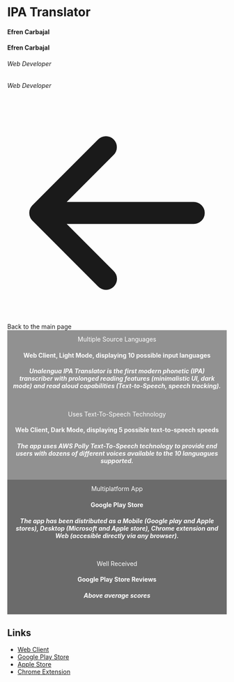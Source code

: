<script setup>
  import { ref } from 'vue';
  import { withBase } from 'vitepress';
  const slide = ref('first');
</script>


<div class="mt-8">
  <div class="row">
    <div class="col-12">
      <h1 class="text-center m-0 p-0"> IPA Translator </h1>
      <h4 class="hide sm:block mb-0 pb-0 mt-4"> Efren Carbajal </h4>
      <h4 class="sm:hide text-center mb-0 pb-0 mt-4"> Efren Carbajal </h4>
      <h6 class="hide sm:block mt-4"> Web Developer </h6>
      <h6 class="sm:hide text-center mt-4"> Web Developer </h6>
      <a class="flex items-center no-underline hover:underline text-inherit text-sm md:text-base underline my-5" :href="withBase('/')"><svg xmlns="http://www.w3.org/2000/svg" viewBox="0 0 20 20" fill="currentColor" aria-hidden="true" class="mr-3 h-5 w-5 text-primary"><path fill-rule="evenodd" d="M9.707 16.707a1 1 0 01-1.414 0l-6-6a1 1 0 010-1.414l6-6a1 1 0 011.414 1.414L5.414 9H17a1 1 0 110 2H5.414l4.293 4.293a1 1 0 010 1.414z" clip-rule="evenodd"></path></svg>Back to the main page</a>
    </div>
  </div>
  <div class="row mx-auto">
    <div class="col-12">
      <q-responsive :ratio="16/9" style="max-width: 100%;" class="box-shadow">
        <q-carousel
          arrows
          animated
          v-model="slide"
          height="400px"
        >
          <q-carousel-slide name="first" img-src="./light.png">
            <div class="absolute-bottom custom-caption">
              <div class="text-h2 hide md:block text-white">Multiple Source Languages</div>
              <h4 class="hide md:block text-white">Web Client, Light Mode, displaying 10 possible input languages</h4>
              <h5 class="hide md:block text-white">
                Unalengua IPA Translator is the first modern phonetic (IPA) transcriber with prolonged reading features (minimalistic UI, dark mode) and read aloud capabilities (Text-to-Speech, speech tracking).
              </h5>
            </div>
          </q-carousel-slide>
          <q-carousel-slide name="third" img-src="./dark.png">
            <div class="absolute-bottom custom-caption">
              <div class="hide md:block text-h2 text-white">Uses Text-To-Speech Technology</div>
              <h4 class="hide md:block text-white">Web Client, Dark Mode, displaying 5 possible text-to-speech speeds</h4>
              <h5 class="hide md:block text-white">
                The app uses AWS Polly Text-To-Speech technology to provide end users with dozens of different voices available to the 10 languagues supported.
              </h5>
            </div>
          </q-carousel-slide>
          <q-carousel-slide name="second" img-src="./android.png">
            <div class="absolute-bottom dark-custom-caption">
              <div class="hide md:block text-h2 text-white">Multiplatform App</div>
              <h4 class="hide md:block text-white">Google Play Store</h4>
              <h5 class="hide md:block text-white">
                The app has been distributed as a Mobile (Google play and Apple stores), Desktop (Microsoft and Apple store), Chrome extension and Web (accesible directly via any browser).
              </h5>
            </div>
          </q-carousel-slide>
          <q-carousel-slide name="reviews" img-src="./android2.png">
            <div class="absolute-bottom dark-custom-caption">
              <div class="hide md:block text-h2 text-white">Well Received</div>
              <h4 class="hide md:block text-white">Google Play Store Reviews</h4>
              <h5 class="hide md:block text-white">
                Above average scores
              </h5>
            </div>
          </q-carousel-slide>
        </q-carousel>
      </q-responsive>
    </div>
  </div>
</div>

Links
-----

- [Web Client][1]
- [Google Play Store][2]
- [Apple Store][3]
- [Chrome Extension][4]

[4]: https://chrome.google.com/webstore/detail/unalengua-ipa-translator/cgdbpnmhhkgaaahpmgmmibiifdegidbl
[3]: https://apps.apple.com/US/app/id1553100032
[2]: https://play.google.com/store/apps/details?id=com.unalengua.ipattstranslator
[1]: https://unalengua.com/ipa?ttsLocale=en-US&voiceId=Salli&ttsMode=sentence&text=Welcome+to+Unalengua+IPA+Translator

<style>
  .custom-caption {
    text-align: center;
    padding: 12px;
    color: #fff;
    background-color: #0000006d;
  }
  .dark-custom-caption {
    text-align: center;
    padding: 12px;
    color: #fff;
    background-color: #555d;
  }
  .q-icon {
    background: #0000006d;
    border-radius: 100%;
    transform: scale(1.5);
  }
 .box-shadow {
		box-shadow: 3px 3px 14px -1px rgba(0,0,0,0.53);
		-webkit-box-shadow: 3px 3px 14px -1px rgba(0,0,0,0.53);
		-moz-box-shadow: 3px 3px 14px -1px rgba(0,0,0,0.53);
 }
</style>
